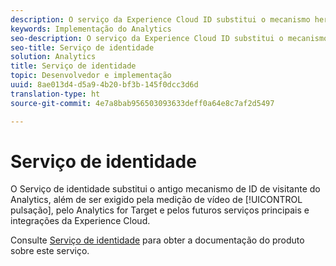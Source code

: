 ```yaml
---
description: O serviço da Experience Cloud ID substitui o mecanismo herdado da ID de visitante do Analytics e é exigido pela medição de vídeo de heartbeat, pelo Analytics for Target e pelos futuros serviços e integrações principais da Experience Cloud.
keywords: Implementação do Analytics
seo-description: O serviço da Experience Cloud ID substitui o mecanismo herdado da ID de visitante do Analytics e é exigido pela medição de vídeo de heartbeat, pelo Analytics for Target e pelos futuros serviços e integrações principais da Experience Cloud.
seo-title: Serviço de identidade
solution: Analytics
title: Serviço de identidade
topic: Desenvolvedor e implementação
uuid: 8ae013d4-d5a9-4b20-bf3b-145f0dcc3d6d
translation-type: ht
source-git-commit: 4e7a8bab956503093633deff0a64e8c7af2d5497

---
```



# Serviço de identidade

O Serviço de identidade substitui o antigo mecanismo de ID de visitante do Analytics, além de ser exigido pela medição de vídeo de [!UICONTROL pulsação], pelo Analytics for Target e pelos futuros serviços principais e integrações da Experience Cloud.

Consulte [Serviço de identidade](https://marketing.adobe.com/resources/help/pt_BR/mcvid/) para obter a documentação do produto sobre este serviço.
